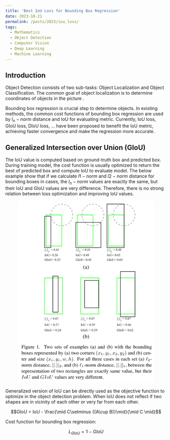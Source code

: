 ```yaml
---
title: 'Best IoU Loss for Bounding Box Regression'
date: 2023-10-21
permalink: /posts/2023/iou_loss/
tags:
  - Mathematics
  - Object Detection
  - Computer Vision
  - Deep Learning
  - Machine Learning
---
```


<head>
    <style type="text/css">
        figure{text-align: center;}
        math{text-align: center;}
    </style>
</head>

## Introduction
Object Detection consists of two sub-tasks: Object Localization and Object Classification. The common goal of object localization is to determine coordinates of objects in the picture .

Bounding box regression is crucial step to determine objects. In existing methods, the common cost functions of bounding box regression are used by $l_n-norm$ distance and IoU for evaluating metric. Currently, IoU loss, GIoU loss, DIoU loss, ... have been proposed to benefit the IoU metric, achieving faster convergence and make the regression more accurate.

## Generalized Intersection over Union (GIoU)
The IoU value is computed based on ground-truth box and predicted box. During training model, the cost function is usually optimized to return the best of predicted box and compute IoU to evaluate model. The below  example show that if we calculate $l1-norm$ and $l2-norm$ distance for bounding boxes in cases, the $l_n-norm$ values are exactly the same, but their IoU and GIoU values are very difference. Therefore, there is no strong relation between loss optimization and improving IoU values.

<figure>
    <img src='/images/posts/iou_loss/relation.png'>
</figure>

Generalized version of IoU can be directly used as the objective function to optimize in the object detection problem. When IoU does not reflect if two shapes are in vicinity of each other or very far from each other.

$$GIoU = IoU - \frac{\mid C\setminus {(A\cup B)}\mid}{\mid C \mid}$$

Cost function for bounding box regression:

$$L_{GIoU} = 1-GIoU$$